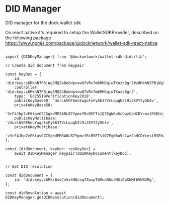 
# DID Manager

DID manager for the dock wallet sdk

On react native it's required to setup the WalletSDKProvider, described on the following package https://www.npmjs.com/package/@docknetwork/wallet-sdk-react-native

```

import {DIDKeyManager} from '@docknetwork/wallet-sdk-dids/lib';

// Create did document from keypair

const keyDoc = {
    id: 'did:key:z6MkhN7PBjWgSMQ24Bebdpvvw8fVRv7m6MHDqiwTKozzBgrJ#z6MkhN7PBjWgSMQ24Bebdpvvw8fVRv7m6MHDqiwTKozzBgrJ',
    controller: 'did:key:z6MkhN7PBjWgSMQ24Bebdpvvw8fVRv7m6MHDqiwTKozzBgrJ',
    type: 'Ed25519VerificationKey2018',
    publicKeyBase58: '3urLbVGF6ouYwgotxFy6637VcLqugU2s9i2XVY2yGU4v',
    privateKeyBase58:
    '3rF4Jhp7vF6tavGZCSgkdMM3ANLB7YpmzfRcB5FTs1Q7EgN6u5cCwzCaHCDYcestRSEHzjF82TvJUaj3mdqcbGnS',
    publicKeyMultibase: 'z3urLbVGF6ouYwgotxFy6637VcLqugU2s9i2XVY2yGU4v',
    privateKeyMultibase:
    'z3rF4Jhp7vF6tavGZCSgkdMM3ANLB7YpmzfRcB5FTs1Q7EgN6u5cCwzCaHCDYcestRSEHzjF82TvJUaj3mdqcbGnS',
};

const {didDocument, keyDoc: resKeyDoc} =
    await DIDKeyManager.keypairToDIDKeyDocument(keyDoc);


// Get DID resolution

const didDocument = {
    id: 'did:key:z6Mks8mvCnVx4HQcoq7ZwvpTbMnoRGudHSiEpXhMf6VW8XMg',
};

const didResolution = await DIDKeyManager.getDIDResolution(didDocument);

```